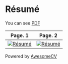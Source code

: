 # Résumé

You can see [PDF](https://raw.githubusercontent.com/jngbng/Awesome-CV/jbseo/master/examples/resume.pdf)

| Page. 1 | Page. 2 |
|:---:|:---:|
| [![Résumé](https://raw.githubusercontent.com/jngbng/Awesome-CV/jbseo/master/examples/resume-0.png)](https://raw.githubusercontent.com/jngbng/Awesome-CV/jbseo/master/examples/resume.pdf)  | [![Résumé](https://raw.githubusercontent.com/jngbng/Awesome-CV/jbseo/master/examples/resume-1.png)](https://raw.githubusercontent.com/jngbng/Awesome-CV/jbseo/master/examples/resume.pdf) |

Powered by [AwesomeCV](https://github.com/posquit0/Awesome-CV)
